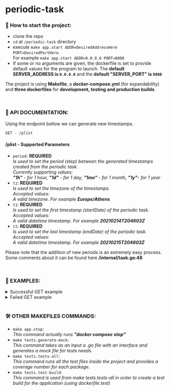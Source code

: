 # periodic-task

### 🛫 How to start the project: 

* clone the repo
* `cd` at `/periodic-task` directory
* execute `make app.start ADDR=DesiredAddressHere PORT=DesiredPortHere`. <br/> For example `make app.start ADDR=0.0.0.0 PORT=8080`
* If some or no arguments are given, the dockerfile is set to provide default values for the program to launch. The **default SERVER_ADDRESS is `0.0.0.0`** and the **default "SERVER_PORT" is `8000`**

The project is using **Makefile**, a **docker-compose.yml** (for expandability) and **three dockerfiles** for **development, testing and production builds**. 

 <br/> 

### 💼 API DOCUMENTATION: 
Using the endpoint bellow we can generate new timestamps. <br/>

```sh
GET - /plist 
```

#### **/plist - Supported Parameters**

* `period`:  **REQUIRED** <br/> _Is used to set the period (step) between the generated timestamps created from the periodic task. <br/> Currently supporting values: <br/> **"1h"** - for 1 hour, **"1d"** - for 1 day, **"1mo"** - for 1 month, **"1y"**- for 1 year_
* `tz`: **REQUIRED** <br/> _Is used to set the timezone of the timestamps.  <br/> Accepted values: <br/> A valid timezone. For example **Europe/Athens**_
* `t1`:  **REQUIRED**  <br/> _Is used to set the first timestamp (startDate) of the periodic task. <br/> Accepted values: <br/> A valid datetime timestamp. For example **20210214T204603Z**_
* `t2`:  **REQUIRED**  <br/> _Is used to set the last timestamp (endDate) of the periodic task. <br/> Accepted values: <br/> A valid datetime timestamp. For example **20210215T204603Z**_

Please note that the addition of new periods is an extremely easy process. Some comments about it can be found here **/internal/task.go:48**

 <br/> 

### 🔦 EXAMPLES: 



<details>
<summary>Successful GET example </summary>
<br>

```sh
0.0.0.0:8080/ptlist?tz=Europe/Athens&t1=20210214T200000Z&t2=20210219T200000Z&period=1d
```

<br>

`[
"20210214T200000Z",
"20210215T200000Z",
"20210216T200000Z",
"20210217T200000Z",
"20210218T200000Z"
]`
</details>


<details>
<summary> Failed GET example </summary>

<br>

```sh
0.0.0.0:8080/ptlist?tz=Europe/Athens&t1=20210214T200000Z&t2=20210219T200000Z&period=INVALID_PERIOD
```

<br>

`{
"status": "error",
"desc": "error while generating the timestamps"
}`
</details>




 <br/> 

### 🛠 OTHER MAKEFILES COMMANDS: 

* `make app.stop`: <br/> _This command actually runs **"docker compose stop"**_
* `make tests.generate-mock`: <br/> _This command takes as an input a .go file with an interface and generates a mock file for tests needs._ 
* `make tests.tests-all`: <br/> _This command runs all the test files inside the project and provides a coverage number for each package._  
* `make tests.test-build`: <br/> _This command is used from make tests.tests-all in order to create a test build for the application (using dockerfile.test)_ 



